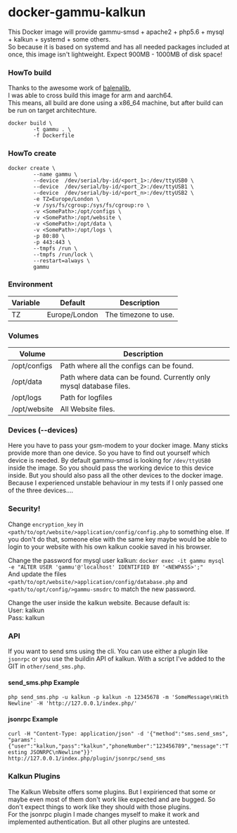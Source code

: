 # docker-gammu-kalkun

This Docker image will provide gammu-smsd + apache2 + php5.6 + mysql + kalkun + systemd + some others.  
So because it is based on systemd and has all needed packages included at once, this image isn't lightweight. Expect 900MB - 1000MB of disk space!

### HowTo build

Thanks to the awesome work of [balenalib](https://hub.docker.com/u/balenalib),  
I was able to cross build this image for arm and aarch64.  
This means, all build are done using a x86_64 machine, but after build can be run on target architechture.

```
docker build \
        -t gammu . \
        -f Dockerfile
```

### HowTo create
```
docker create \
        --name gammu \
        --device  /dev/serial/by-id/<port_1>:/dev/ttyUSB0 \
        --device  /dev/serial/by-id/<port_2>:/dev/ttyUSB1 \
        --device  /dev/serial/by-id/<port_n>:/dev/ttyUSB2 \
        -e TZ=Europe/London \
        -v /sys/fs/cgroup:/sys/fs/cgroup:ro \
        -v <SomePath>:/opt/configs \
        -v <SomePath>:/opt/website \
        -v <SomePath>:/opt/data \
        -v <SomePath>:/opt/logs \
        -p 80:80 \
        -p 443:443 \
        --tmpfs /run \
        --tmpfs /run/lock \
        --restart=always \
        gammu
 ```

### Environment
| Variable      | Default       | Description                                |
| ------------- |:-------------:| ------------------------------------------ |
| TZ            | Europe/London | The timezone to use.                       |

### Volumes
| Volume        | Description                                |
| ------------- |------------------------------------------|
| /opt/configs  | Path where all the configs can be found.|
| /opt/data     | Path where data can be found. Currently only mysql database files.  |
| /opt/logs     | Path for logfiles |
| /opt/website  | All Website files. |

### Devices (--devices)
Here you have to pass your gsm-modem to your docker image. Many sticks provide more than one device. So you have to find out yourself which device is needed. By default gammu-smsd is looking for `/dev/ttyUSB0` inside the image. So you should pass the working device to this device inside. But you should also pass all the other devices to the docker image. Because I experienced unstable behaviour in my tests if I only passed one of the three devices....

### Security!
Change `encryption_key` in `<path/to/opt/website/>application/config/config.php` to something else. If you don't do that, someone else with the same key maybe would be able to login to your website with his own kalkun cookie saved in his browser.  
  
Change the password for mysql user kalkun: `docker exec -it gammu mysql -e "ALTER USER 'gammu'@'localhost' IDENTIFIED BY '<NEWPASS>';"`  
And update the files `<path/to/opt/website/>application/config/database.php` and `<path/to/opt/config/>gammu-smsdrc` to match the new password.  
  
Change the user inside the kalkun website. Because default is:  
User: kalkun  
Pass: kalkun  
  
### API
If you want to send sms using the cli. You can use either a plugin like `jsonrpc` or you use the buildin API of kalkun. With a script I've added to the GIT in `other/send_sms.php`.  
  
#### send_sms.php Example
`php send_sms.php -u kalkun -p kalkun -n 12345678 -m 'SomeMessage\nWith Newline' -H 'http://127.0.0.1/index.php/'`  
  
#### jsonrpc Example
`curl -H "Content-Type: application/json" -d '{"method":"sms.send_sms", "params":{"user":"kalkun,"pass":"kalkun","phoneNumber":"123456789","message":"Testing JSONRPC\nNewline"}}' http://127.0.0.1/index.php/plugin/jsonrpc/send_sms`  
  
### Kalkun Plugins
The Kalkun Website offers some plugins. But I expirienced that some or maybe even most of them don't work like expected and are bugged. So don't expect things to work like they should with those plugins.  
For the jsonrpc plugin I made changes myself to make it work and implemented authentication. But all other plugins are untested.

